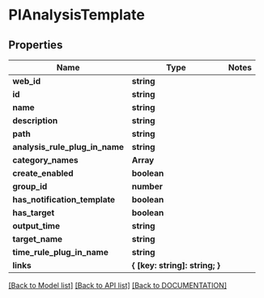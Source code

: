 # PIAnalysisTemplate

## Properties
Name | Type | Notes
------------ | ------------- | -------------
**web_id** | **string**
**id** | **string**
**name** | **string**
**description** | **string**
**path** | **string**
**analysis_rule_plug_in_name** | **string**
**category_names** | **Array<string>**
**create_enabled** | **boolean**
**group_id** | **number**
**has_notification_template** | **boolean**
**has_target** | **boolean**
**output_time** | **string**
**target_name** | **string**
**time_rule_plug_in_name** | **string**
**links** | **{ [key: string]: string; }**

[[Back to Model list]](../../DOCUMENTATION.md#documentation-for-models) [[Back to API list]](../../DOCUMENTATION.md#documentation-for-api-endpoints) [[Back to DOCUMENTATION]](../../DOCUMENTATION.md)
